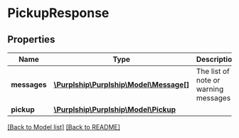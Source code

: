# PickupResponse

## Properties
Name | Type | Description | Notes
------------ | ------------- | ------------- | -------------
**messages** | [**\Purplship\Purplship\Model\Message[]**](Message.md) | The list of note or warning messages | [optional] 
**pickup** | [**\Purplship\Purplship\Model\Pickup**](Pickup.md) |  | [optional] 

[[Back to Model list]](../../README.md#documentation-for-models) [[Back to README]](../../README.md)

